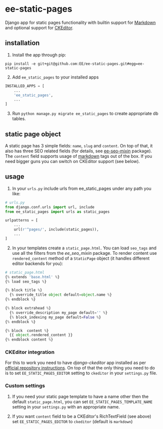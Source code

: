 # ee-static-pages
Django app for static pages functionality with builtin support for [Markdown](http://commonmark.org/) and optional support for [CKEditor](https://github.com/django-ckeditor/django-ckeditor).

## installation

1. Install the app through pip:

  ```
  pip install -e git+git@github.com:EE/ee-static-pages.git#egg=ee-static-pages
  ```

2. Add `ee_static_pages` to your installed apps

  ```python
  INSTALLED_APPS = [
      ...
      'ee_static_pages',
      ...
  ]
  ```

3. Run `python manage.py migrate ee_static_pages` to create appropriate db tables.

## static page object

A static page has 3 simple fields: `name`, `slug` and `content`. On top of that, it also has three SEO related fields (for details, see [ee-seo-mixin](https://github.com/EE/ee-seo-mixin/) package). The `content` field supports usage of [markdown](http://commonmark.org/) tags out of the box. If you need bigger guns you can switch on CKEditor support (see below).

## usage

1. In your `urls.py` include urls from ee_static_pages under any path you like:

  ```python
  # urls.py
  from django.conf.urls import url, include
  from ee_static_pages import urls as static_pages

  urlpatterns = [
      ...
      url(r'^pages/', include(static_pages)),
      ...
  ]
  ```

2. In your templates create a `static_page.html`. You can load `seo_tags` and use all the filters from the _ee_seo_mixin_ package. To render content use `rendered_content` method of a `StaticPage` object (it handles different editor backends for you):

  ```python
  # static_page.html
  {% extends 'base.html' %}
  {% load seo_tags %}

  {% block title %}
    {% override_title object default=object.name %}
  {% endblock %}
  
  {% block extrahead %}
    {% override_description my_page default='' %}
    {% block_indexing my_page default=False %}
  {% endblock %}
  
  {% block  content %}
    {{ object.rendered_content }}
  {% endblock content %}
  ```

### CKEditor integration

For this to work you need to have _django-ckeditor_ app installed as per [official repository instructions](https://github.com/django-ckeditor/django-ckeditor#installation). On top of that the only thing you need to do is to set `EE_STATIC_PAGES_EDITOR` setting to `ckeditor` in your `settings.py` file.

### Custom settings

1. If you need your static page template to have a name other then the default `static_page.html`, you can set `EE_STATIC_PAGES_TEMPLATE_NAME` setting in your `settings.py` with an appropriate name.

2. If you want `content` field to be a CKEditor's RichTextField (see above) set `EE_STATIC_PAGES_EDITOR` to `ckeditor` (default is `markdown`)
